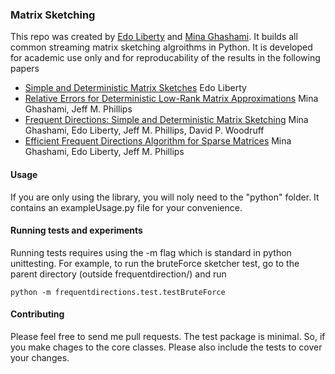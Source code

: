### Matrix Sketching
This repo was created by [Edo Liberty](www.edoliberty.com) and [Mina Ghashami](http://www.cs.utah.edu/~ghashami/).
It builds all common streaming matrix sketching algroithms in Python.
It is developed for academic use only and for reproducability of the results in the following papers
* [Simple and Deterministic Matrix Sketches](http://www.cs.yale.edu/homes/el327/papers/simpleMatrixSketching.pdf) Edo Liberty
* [Relative Errors for Deterministic Low-Rank Matrix Approximations](http://www.cs.utah.edu/~ghashami/papers/relative_err_soda.pdf) Mina Ghashami, Jeff M. Phillips
* [Frequent Directions: Simple and Deterministic Matrix Sketching](http://www.cs.utah.edu/~ghashami/papers/fd_journal.pdf) Mina Ghashami, Edo Liberty, Jeff M. Phillips, David P. Woodruff
* [Efficient Frequent Directions Algorithm for Sparse Matrices](http://arxiv.org/abs/1602.00412) Mina Ghashami, Edo Liberty, Jeff M. Phillips


#### Usage
If you are only using the library, you will noly need to the "python" folder.
It contains an exampleUsage.py file for your convenience.

 
#### Running tests and experiments 
Running tests requires using the -m flag which is standard in python unittesting. 
For example, to run the bruteForce sketcher test, go to the parent directory (outside frequentdirection/) and run
```
python -m frequentdirections.test.testBruteForce
```

#### Contributing
Please feel free to send me pull requests. The test package is minimal. 
So, if you make chages to the core classes. Please also include the tests to cover your changes. 